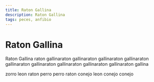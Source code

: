 ```yaml
---
title: Raton Gallina
description: Raton Gallina
tags: peces, anfibio
---
```


# Raton Gallina

Raton Gallina raton gallinaraton gallinaraton gallinaraton gallinaraton gallinaraton gallinaraton gallinaraton gallinaraton gallinaraton gallina

zorro leon raton perro perro raton conejo leon conejo conejo
